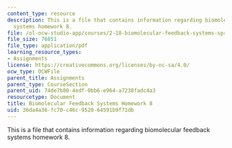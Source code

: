 ```yaml
---
content_type: resource
description: This is a file that contains information regarding biomolecular feedback
  systems homework 8.
file: /ol-ocw-studio-app/courses/2-18-biomolecular-feedback-systems-spring-2015/36da4a36fc70c46c952064591b9f71db_MIT2_18S15_Homework_8.pdf
file_size: 76851
file_type: application/pdf
learning_resource_types:
- Assignments
license: https://creativecommons.org/licenses/by-nc-sa/4.0/
ocw_type: OCWFile
parent_title: Assignments
parent_type: CourseSection
parent_uid: 74de7b80-4edf-0bb6-e964-a7238fadc4a3
resourcetype: Document
title: Biomolecular Feedback Systems Homework 8
uid: 36da4a36-fc70-c46c-9520-64591b9f71db
---
```

This is a file that contains information regarding biomolecular feedback systems homework 8.